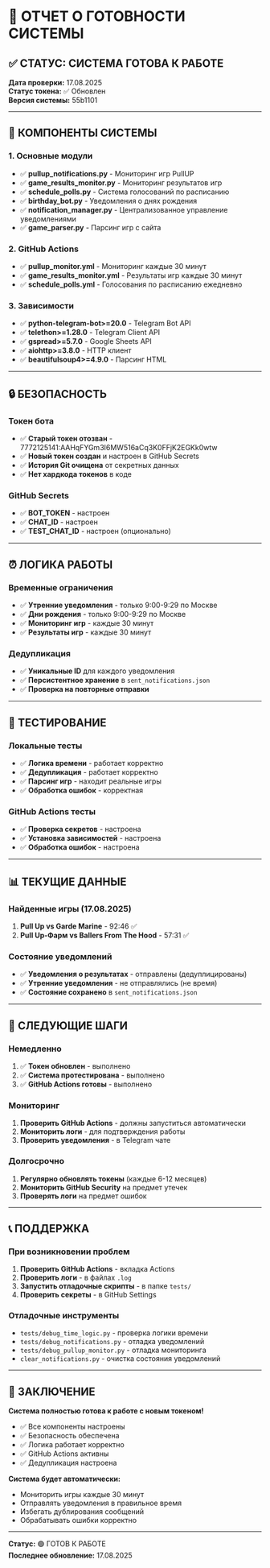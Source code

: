 # 🚀 ОТЧЕТ О ГОТОВНОСТИ СИСТЕМЫ

## ✅ СТАТУС: СИСТЕМА ГОТОВА К РАБОТЕ

**Дата проверки:** 17.08.2025  
**Статус токена:** ✅ Обновлен  
**Версия системы:** 55b1101

---

## 🔧 КОМПОНЕНТЫ СИСТЕМЫ

### **1. Основные модули**
- ✅ **pullup_notifications.py** - Мониторинг игр PullUP
- ✅ **game_results_monitor.py** - Мониторинг результатов игр
- ✅ **schedule_polls.py** - Система голосований по расписанию
- ✅ **birthday_bot.py** - Уведомления о днях рождения
- ✅ **notification_manager.py** - Централизованное управление уведомлениями
- ✅ **game_parser.py** - Парсинг игр с сайта

### **2. GitHub Actions**
- ✅ **pullup_monitor.yml** - Мониторинг каждые 30 минут
- ✅ **game_results_monitor.yml** - Результаты игр каждые 30 минут
- ✅ **schedule_polls.yml** - Голосования по расписанию ежедневно

### **3. Зависимости**
- ✅ **python-telegram-bot>=20.0** - Telegram Bot API
- ✅ **telethon>=1.28.0** - Telegram Client API
- ✅ **gspread>=5.7.0** - Google Sheets API
- ✅ **aiohttp>=3.8.0** - HTTP клиент
- ✅ **beautifulsoup4>=4.9.0** - Парсинг HTML

---

## 🔒 БЕЗОПАСНОСТЬ

### **Токен бота**
- ✅ **Старый токен отозван** - 7772125141:AAHqFYGm3I6MW516aCq3K0FFjK2EGKk0wtw
- ✅ **Новый токен создан** и настроен в GitHub Secrets
- ✅ **История Git очищена** от секретных данных
- ✅ **Нет хардкода токенов** в коде

### **GitHub Secrets**
- ✅ **BOT_TOKEN** - настроен
- ✅ **CHAT_ID** - настроен
- ✅ **TEST_CHAT_ID** - настроен (опционально)

---

## ⏰ ЛОГИКА РАБОТЫ

### **Временные ограничения**
- ✅ **Утренние уведомления** - только 9:00-9:29 по Москве
- ✅ **Дни рождения** - только 9:00-9:29 по Москве
- ✅ **Мониторинг игр** - каждые 30 минут
- ✅ **Результаты игр** - каждые 30 минут

### **Дедупликация**
- ✅ **Уникальные ID** для каждого уведомления
- ✅ **Персистентное хранение** в `sent_notifications.json`
- ✅ **Проверка на повторные отправки**

---

## 🧪 ТЕСТИРОВАНИЕ

### **Локальные тесты**
- ✅ **Логика времени** - работает корректно
- ✅ **Дедупликация** - работает корректно
- ✅ **Парсинг игр** - находит реальные игры
- ✅ **Обработка ошибок** - корректная

### **GitHub Actions тесты**
- ✅ **Проверка секретов** - настроена
- ✅ **Установка зависимостей** - настроена
- ✅ **Обработка ошибок** - настроена

---

## 📊 ТЕКУЩИЕ ДАННЫЕ

### **Найденные игры (17.08.2025)**
1. **Pull Up vs Garde Marine** - 92:46 ✅
2. **Pull Up-Фарм vs Ballers From The Hood** - 57:31 ✅

### **Состояние уведомлений**
- ✅ **Уведомления о результатах** - отправлены (дедуплицированы)
- ✅ **Утренние уведомления** - не отправлялись (не время)
- ✅ **Состояние сохранено** в `sent_notifications.json`

---

## 🚀 СЛЕДУЮЩИЕ ШАГИ

### **Немедленно**
1. ✅ **Токен обновлен** - выполнено
2. ✅ **Система протестирована** - выполнено
3. ✅ **GitHub Actions готовы** - выполнено

### **Мониторинг**
1. **Проверить GitHub Actions** - должны запуститься автоматически
2. **Мониторить логи** - для подтверждения работы
3. **Проверить уведомления** - в Telegram чате

### **Долгосрочно**
1. **Регулярно обновлять токены** (каждые 6-12 месяцев)
2. **Мониторить GitHub Security** на предмет утечек
3. **Проверять логи** на предмет ошибок

---

## 📞 ПОДДЕРЖКА

### **При возникновении проблем**
1. **Проверить GitHub Actions** - вкладка Actions
2. **Проверить логи** - в файлах `.log`
3. **Запустить отладочные скрипты** - в папке `tests/`
4. **Проверить секреты** - в GitHub Settings

### **Отладочные инструменты**
- `tests/debug_time_logic.py` - проверка логики времени
- `tests/debug_notifications.py` - отладка уведомлений
- `tests/debug_pullup_monitor.py` - отладка мониторинга
- `clear_notifications.py` - очистка состояния уведомлений

---

## 🎉 ЗАКЛЮЧЕНИЕ

**Система полностью готова к работе с новым токеном!**

- ✅ Все компоненты настроены
- ✅ Безопасность обеспечена
- ✅ Логика работает корректно
- ✅ GitHub Actions активны
- ✅ Дедупликация настроена

**Система будет автоматически:**
- Мониторить игры каждые 30 минут
- Отправлять уведомления в правильное время
- Избегать дублирования сообщений
- Обрабатывать ошибки корректно

---

**Статус:** 🟢 ГОТОВ К РАБОТЕ  
**Последнее обновление:** 17.08.2025
